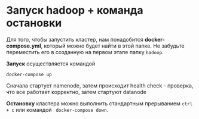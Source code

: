 # Запуск hadoop + команда остановки

Для того, чтобы запустить кластер, нам понадобится **docker-compose.yml**, который можно будет найти в этой папке.
Не забудьте переместить его в созданную на первом этапе папку ```hadoop```.

**Запуск** осуществляется командой

```
docker-compose up
```

Сначала стартует namenode, затем происходит health check - проверка, что все работает корректно, затем стартуют datanode

**Остановку** кластера можно выполнить стандартным прерыванием ```ctrl + c``` или командой ``` docker-compose down```.
